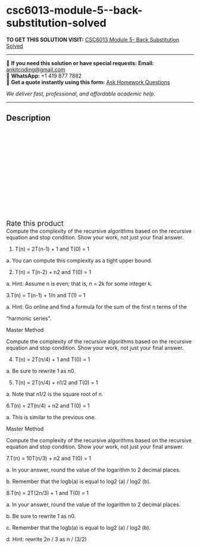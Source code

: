 # csc6013-module-5--back-substitution-solved
**TO GET THIS SOLUTION VISIT:** [CSC6013 Module 5- Back Substitution Solved](https://www.ankitcodinghub.com/product/csc6013-back-substitution-solved/)


---

📩 **If you need this solution or have special requests:** **Email:** ankitcoding@gmail.com  
📱 **WhatsApp:** +1 419 877 7882  
📄 **Get a quote instantly using this form:** [Ask Homework Questions](https://www.ankitcodinghub.com/services/ask-homework-questions/)

*We deliver fast, professional, and affordable academic help.*

---

<h2>Description</h2>



<div class="kk-star-ratings kksr-auto kksr-align-center kksr-valign-top" data-payload="{&quot;align&quot;:&quot;center&quot;,&quot;id&quot;:&quot;131884&quot;,&quot;slug&quot;:&quot;default&quot;,&quot;valign&quot;:&quot;top&quot;,&quot;ignore&quot;:&quot;&quot;,&quot;reference&quot;:&quot;auto&quot;,&quot;class&quot;:&quot;&quot;,&quot;count&quot;:&quot;0&quot;,&quot;legendonly&quot;:&quot;&quot;,&quot;readonly&quot;:&quot;&quot;,&quot;score&quot;:&quot;0&quot;,&quot;starsonly&quot;:&quot;&quot;,&quot;best&quot;:&quot;5&quot;,&quot;gap&quot;:&quot;4&quot;,&quot;greet&quot;:&quot;Rate this product&quot;,&quot;legend&quot;:&quot;0\/5 - (0 votes)&quot;,&quot;size&quot;:&quot;24&quot;,&quot;title&quot;:&quot;CSC6013 Module 5- Back Substitution Solved&quot;,&quot;width&quot;:&quot;0&quot;,&quot;_legend&quot;:&quot;{score}\/{best} - ({count} {votes})&quot;,&quot;font_factor&quot;:&quot;1.25&quot;}">

<div class="kksr-stars">

<div class="kksr-stars-inactive">
            <div class="kksr-star" data-star="1" style="padding-right: 4px">


<div class="kksr-icon" style="width: 24px; height: 24px;"></div>
        </div>
            <div class="kksr-star" data-star="2" style="padding-right: 4px">


<div class="kksr-icon" style="width: 24px; height: 24px;"></div>
        </div>
            <div class="kksr-star" data-star="3" style="padding-right: 4px">


<div class="kksr-icon" style="width: 24px; height: 24px;"></div>
        </div>
            <div class="kksr-star" data-star="4" style="padding-right: 4px">


<div class="kksr-icon" style="width: 24px; height: 24px;"></div>
        </div>
            <div class="kksr-star" data-star="5" style="padding-right: 4px">


<div class="kksr-icon" style="width: 24px; height: 24px;"></div>
        </div>
    </div>

<div class="kksr-stars-active" style="width: 0px;">
            <div class="kksr-star" style="padding-right: 4px">


<div class="kksr-icon" style="width: 24px; height: 24px;"></div>
        </div>
            <div class="kksr-star" style="padding-right: 4px">


<div class="kksr-icon" style="width: 24px; height: 24px;"></div>
        </div>
            <div class="kksr-star" style="padding-right: 4px">


<div class="kksr-icon" style="width: 24px; height: 24px;"></div>
        </div>
            <div class="kksr-star" style="padding-right: 4px">


<div class="kksr-icon" style="width: 24px; height: 24px;"></div>
        </div>
            <div class="kksr-star" style="padding-right: 4px">


<div class="kksr-icon" style="width: 24px; height: 24px;"></div>
        </div>
    </div>
</div>


<div class="kksr-legend" style="font-size: 19.2px;">
            <span class="kksr-muted">Rate this product</span>
    </div>
    </div>
Compute the complexity of the recursive algorithms based on the recursive equation and stop condition. Show your work, not just your final answer.

1. T(n) = 2T(n-1) + 1 and T(0) = 1

a. You can compute this complexity as a tight upper bound.

2. T(n) = T(n-2) + n2 and T(0) = 1

a. Hint: Assume n is even; that is, n = 2k for some integer k.

3.T(n) = T(n-1) + 1/n and T(1) = 1

a. Hint: Go online and find a formula for the sum of the first n terms of the

“harmonic series”.

Master Method

Compute the complexity of the recursive algorithms based on the recursive equation and stop condition. Show your work, not just your final answer.

4. T(n) = 2T(n/4) + 1 and T(0) = 1

a. Be sure to rewrite 1 as n0.

5. T(n) = 2T(n/4) + n1/2 and T(0) = 1

a. Note that n1/2 is the square root of n.

6.T(n) = 2T(n/4) + n2 and T(0) = 1

a. This is similar to the previous one.

Master Method

Compute the complexity of the recursive algorithms based on the recursive equation and stop condition. Show your work, not just your final answer.

7.T(n) = 10T(n/3) + n2 and T(0) = 1

a. In your answer, round the value of the logarithm to 2 decimal places.

b. Remember that the logb(a) is equal to log2 (a) / log2 (b).

8.T(n) = 2T(2n/3) + 1 and T(0) = 1

a. In your answer, round the value of the logarithm to 2 decimal places.

b. Be sure to rewrite 1 as n0.

c. Remember that the logb(a) is equal to log2 (a) / log2 (b).

d. Hint: rewrite 2n / 3 as n / (3/2)
